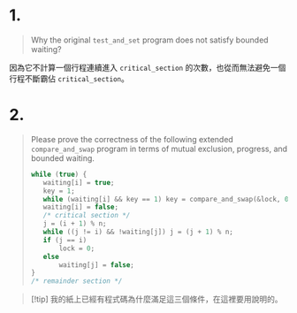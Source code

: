 # 1.
> Why the original `test_and_set` program does not satisfy bounded waiting?

因為它不計算一個行程連續進入 `critical_section` 的次數，也從而無法避免一個行程不斷霸佔 `critical_section`。

# 2.
> Please prove the correctness of the following extended `compare_and_swap` program in terms of mutual exclusion, progress, and bounded waiting.
>```c
>while (true) {
>    waiting[i] = true;
>    key = 1;
>    while (waiting[i] && key == 1) key = compare_and_swap(&lock, 0, 1);
>    waiting[i] = false;
>    /* critical section */
>    j = (i + 1) % n;
>    while ((j != i) && !waiting[j]) j = (j + 1) % n;
>    if (j == i)
>        lock = 0;
>    else
>        waiting[j] = false;
>}
>/* remainder section */
>```

> [!tip] 我的紙上已經有程式碼為什麼滿足這三個條件，在這裡要用說明的。

